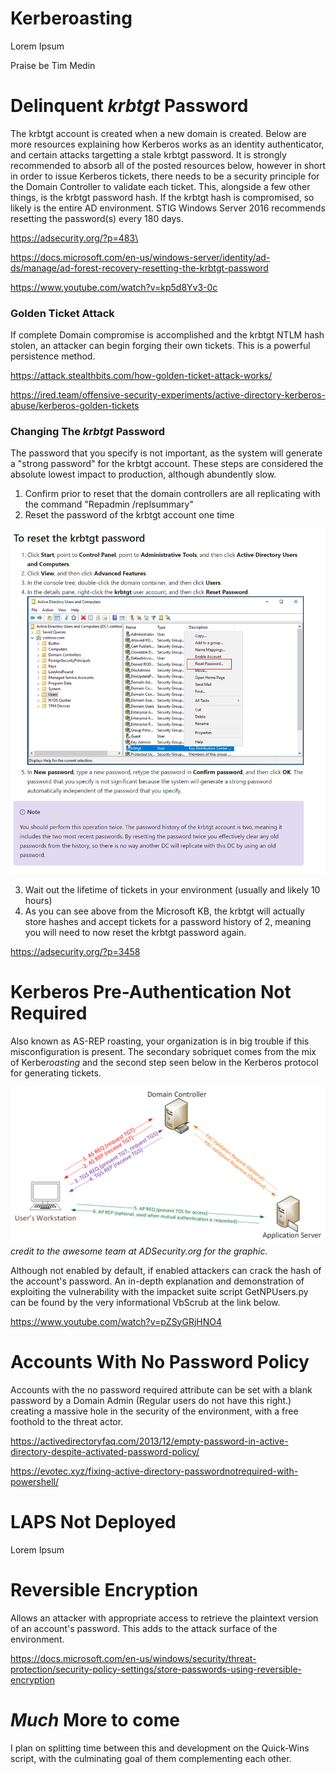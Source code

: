 # Kerberoasting 
Lorem Ipsum

Praise be Tim Medin

# Delinquent *krbtgt* Password

The krbtgt account is created when a new domain is created. Below are more resources explaining how Kerberos works as an identity authenticator, and certain attacks targetting a stale krbtgt password. It is strongly recommended to absorb all of the posted resources below, however in short in order to issue Kerberos tickets, there needs to be a security principle for the Domain Controller to validate each ticket. This, alongside a few other things, is the krbtgt password hash.
If the krbtgt hash is compromised, so likely is the entire AD environment. STIG Windows Server 2016 recommends resetting the password(s) every 180 days.

https://adsecurity.org/?p=483\

https://docs.microsoft.com/en-us/windows-server/identity/ad-ds/manage/ad-forest-recovery-resetting-the-krbtgt-password

https://www.youtube.com/watch?v=kp5d8Yv3-0c

### Golden Ticket Attack
If complete Domain compromise is accomplished and the krbtgt NTLM hash stolen, an attacker can begin forging their own tickets. This is a powerful persistence method.

https://attack.stealthbits.com/how-golden-ticket-attack-works/

https://ired.team/offensive-security-experiments/active-directory-kerberos-abuse/kerberos-golden-tickets

### Changing The *krbtgt* Password
The password that you specify is not important, as the system will generate a "strong password" for the krbtgt account. These steps are considered the absolute lowest impact to production, although abundently slow.

1. Confirm prior to reset that the domain controllers are all replicating with the command "Repadmin /replsummary"
2. Reset the password of the krbtgt account one time

![alt text](https://github.com/Jhayes97/PowerShell/blob/master/src/img/krbtgtreset.PNG "Resetting the krbtgt password")

3. Wait out the lifetime of tickets in your environment (usually and likely 10 hours) 
4. As you can see above from the Microsoft KB, the krbtgt will actually store hashes and accept tickets for a password history of 2, meaning you will need to now reset the krbtgt password again.

https://adsecurity.org/?p=3458

# Kerberos Pre-Authentication Not Required

Also known as AS-REP roasting, your organization is in big trouble if this misconfiguration is present. The secondary sobriquet comes from the mix of Kerbe*roasting* and the second step seen below in the Kerberos protocol for generating tickets.
 
![alt text](https://github.com/Jhayes97/PowerShell/blob/master/src/img/Visio-KerberosComms.png "Praise Sean Metcalf")
*credit to the awesome team at ADSecurity.org for the graphic.*

Although not enabled by default, if enabled attackers can crack the hash of the account's password. An in-depth explanation and demonstration of exploiting the vulnerability with the impacket suite script GetNPUsers.py can be found by the very informational VbScrub at the link below.

https://www.youtube.com/watch?v=pZSyGRjHNO4


# Accounts With No Password Policy
Accounts with the no password required attribute can be set with a blank password by a Domain Admin (Regular users do not have this right.) creating a massive hole in the security of the environment, with a free foothold to the threat actor.

https://activedirectoryfaq.com/2013/12/empty-password-in-active-directory-despite-activated-password-policy/

https://evotec.xyz/fixing-active-directory-passwordnotrequired-with-powershell/


# LAPS Not Deployed
Lorem Ipsum

# Reversible Encryption

Allows an attacker with appropriate access to retrieve the plaintext version of an account's password. This adds to the attack surface of the environment. 


https://docs.microsoft.com/en-us/windows/security/threat-protection/security-policy-settings/store-passwords-using-reversible-encryption

# *Much* More to come

I plan on splitting time between this and development on the Quick-Wins script, with the culminating goal of them complementing each other.
